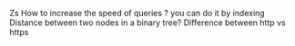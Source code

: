 Zs
How to increase the speed of queries ? you can do it by indexing
Distance between two nodes in a binary tree?
Difference between http vs https 
